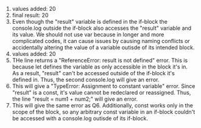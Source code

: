 1. values added:  20
2. final result:  20
3. Even though the "result" variable is defined in the if-block the console.log outside the if-block also accesses the "result" variable and its value. We should not use var because in longer and more complicated codes, it can cause issues by causing naming conflicts or accidentally altering the value of a variable outisde of its intended block.
4. values added:  20
5. THe line returns a "ReferenceError: result is not defined" error. This is because let defines the variable as only accessible in the block it's in. As a result, "result" can't be accessed outside of the if-block it's defined in. Thus, the second console.log will give an error.
6. This will give a "TypeError: Assignment to constant variable" error. Since "result" is a const, it's value cannot be redeclared or reassigned. Thus, the line "result = num1 + num2;" will give an error.
7. This will give the same error as Q6. Additionally, const works only in the scope of the block, so any arbitrary const variable in an if-block couldn't be accessed with a console.log outisde of its if-block.
